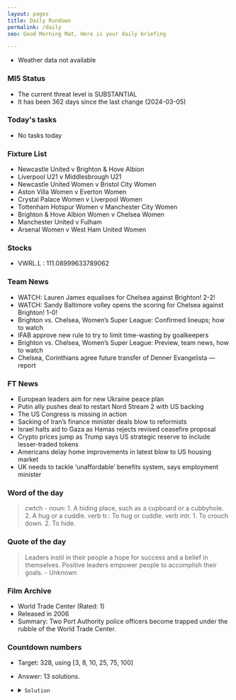 ```yaml
---
layout: pages
title: Daily Rundown
permalink: /daily
seo: Good Morning Mat, Here is your daily briefing

---
```


<!-- weather_marker starts -->
- Weather data not available
<!-- weather_marker ends -->

### MI5 Status
<!-- threat_marker starts -->
- The current threat level is <span class="highlighter">SUBSTANTIAL</span>
- It has been 362 days since the last change (2024-03-05)

<!-- threat_marker ends -->

### Today's tasks
<!-- task_marker starts -->
- No tasks today
<!-- task_marker ends -->

### Fixture List

<!-- fixture_marker starts -->
- Newcastle United v Brighton & Hove Albion
- Liverpool U21 v Middlesbrough U21
- Newcastle United Women v Bristol City Women
- Aston Villa Women v Everton Women
- Crystal Palace Women v Liverpool Women
- Tottenham Hotspur Women v Manchester City Women
- Brighton & Hove Albion Women v Chelsea Women
- Manchester United v Fulham
- Arsenal Women v West Ham United Women
<!-- fixture_marker ends -->


### Stocks

<!-- stocks_marker starts -->

- VWRL.L : 111.08999633789062 

<!-- stocks_marker ends -->


### Team News
<!-- news_marker starts -->

 - WATCH: Lauren James equalises for Chelsea against Brighton! 2-2!
 - WATCH: Sandy Baltimore volley opens the scoring for Chelsea against Brighton! 1-0!
 - Brighton vs. Chelsea, Women’s Super League: Confirmed lineups; how to watch
 - IFAB approve new rule to try to limit time-wasting by goalkeepers
 - Brighton vs. Chelsea, Women’s Super League: Preview, team news, how to watch
 - Chelsea, Corinthians agree future transfer of Denner Evangelista — report

<!-- news_marker ends -->

### FT News

<!-- ftnews_marker starts -->

 - European leaders aim for new Ukraine peace plan
 - Putin ally pushes deal to restart Nord Stream 2 with US backing
 - The US Congress is missing in action
 - Sacking of Iran’s finance minister deals blow to reformists
 - Israel halts aid to Gaza as Hamas rejects revised ceasefire proposal
 - Crypto prices jump as Trump says US strategic reserve to include lesser-traded tokens
 - Americans delay home improvements in latest blow to US housing market
 - UK needs to tackle ‘unaffordable’ benefits system, says employment minister

<!-- ftnews_marker ends -->

### Word of the day

<!-- word_marker starts -->

 > cwtch - noun: 1. A hiding place, such as a cupboard or a cubbyhole. 2. A hug or a cuddle. verb tr.: To hug or cuddle. verb intr. 1. To crouch down. 2. To hide.

<!-- word_marker ends -->


### Quote of the day
<!-- quote_marker starts -->

> Leaders instil in their people a hope for success and a belief in themselves. Positive leaders empower people to accomplish their goals. - Unknown

<!-- quote_marker ends -->


### Film Archive

<!-- film_marker starts -->
- World Trade Center (Rated: 1)
- Released in 2006
- Summary: Two Port Authority police officers become trapped under the rubble of the World Trade Center.
<!-- film_marker ends -->

### Countdown numbers
<!-- game_marker starts -->

- Target: 328, using [3, 8, 10, 25, 75, 100]
- Answer: 13 solutions.

- <details><summary><code>Solution</code></summary>

  Solution: ( 75 + 10 - 3 ) x 100 / 25

   </details>

<!-- game_marker ends -->
